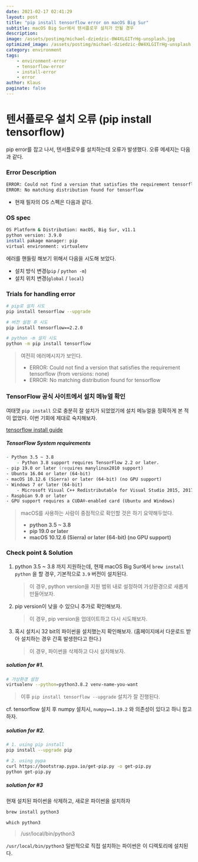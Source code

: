 ```yaml
---
date: 2021-02-17 02:41:29
layout: post
title: "pip install tensorflow error on macOS Big Sur"
subtitle: macOS Big Sur에서 텐서플로우 설치가 안될 경우
description:
image: /assets/postimg/michael-dziedzic-0W4XLGITrHg-unsplash.jpg
optimized_image: /assets/postimg/michael-dziedzic-0W4XLGITrHg-unsplash.jpg
category: environment
tags: 
    - environment-error
    - tensorflow-error
    - install-error
    - error
author: Klaus
paginate: false
---
```



# 텐서플로우 설치 오류 (pip install tensorflow)



pip error를 잡고 나서, 텐서플로우를 설치하는데 오류가 발생했다. 오류 메세지는 다음과 같다.

### Error Description

``` zsh
ERROR: Could not find a version that satisfies the requirement tensorflow (from versions: none)
ERROR: No matching distribution found for tensorflow
```





- 현재 필자의 OS 스펙은 다음과 같다. 

### OS spec

```zsh
OS Platform & Distribution: macOS, Big Sur, v11.1
python version: 3.9.0
install pakage manager: pip
virtual environment: virtualenv
```



에러를 핸들링 해보기 위해서 다음을 시도해 보았다. 

- 설치 방식 변경(`pip` / `python -m`)
- 설치 위치 변경(`global` / `local`)



### Trials for handling error

``` zsh
# pip로 설치 시도
pip install tensorflow --upgrade

# 버전 설정 후 시도
pip install tensorflow==2.2.0

# python -m 설치 시도
python -m pip install tensorflow
```

> 여전히 에러메시지가 보인다.
>
> - ERROR: Could not find a version that satisfies the requirement tensorflow (from versions: none)
> - ERROR: No matching distribution found for tensorflow



### TensorFlow 공식 사이트에서 설치 메뉴얼 확인

여태껏 `pip install` 으로 충분히 잘 설치가 되었었기에 설치 메뉴얼을 정확하게 본 적이 없었다. 이번 기회에 제대로 숙지해보자.

[tensorflow install guide](https://www.tensorflow.org/install/pip)

##### TensorFlow System requirements

``` zsh
- Python 3.5 ~ 3.8
	- Python 3.8 support requires TensorFlow 2.2 or later.
- pip 19.0 or later (requires manylinux2010 support)
- Ubuntu 16.04 or later (64-bit)
- macOS 10.12.6 (Sierra) or later (64-bit) (no GPU support)
- Windows 7 or later (64-bit)
	- Microsoft Visual C++ Redistributable for Visual Studio 2015, 2017 and 2019
- Raspbian 9.0 or later
- GPU support requires a CUDA®-enabled card (Ubuntu and Windows)
```

> macOS를 사용하는 사람이 중점적으로 확인할 것은 하기 요약해두었다.
>
> - **python 3.5 ~ 3.8**
> - **pip 19.0 or later**
> - **macOS 10.12.6 (Sierra) or later (64-bit) (no GPU support)**



### Check point & Solution

1. python 3.5 ~ 3.8 까지 지원하는데, 현재 macOS Big Sur에서 `brew install python` 을 할 경우, 기본적으로 `3.9` 버전이 설치된다.

   > 이 경우, python version을 지원 범위 내로 설정하여 가상환경으로 새롭게 만들어보자.

2. pip version이 낮을 수 있으니 추가로 확인해보자.

   > 이 경우, pip version을 업데이트하고 다시 시도해보자.

3. 혹시 설치시 32 bit의 파이썬을 설치했는지 확인해보자. (홈페이지에서 다운로드 받아 설치하는 경우 간혹 발생한다고 한다.)

   > 이 경우, 파이썬을 삭제하고 다시 설치해보자.



##### solution for #1.

``` zsh
# 가상환경 설정
virtualenv --python=python3.8.2 venv-name-you-want
```

> 이후 `pip install tensorflow --upgrade` 설치가 잘 진행된다.

cf. tensorflow 설치 후 numpy 설치시, `numpy==1.19.2` 와 의존성이 있다고 하니 참고하자.



##### solution for #2.

``` zsh
# 1. using pip install
pip install --upgrade pip

# 2. using pypa
curl https://bootstrap.pypa.io/get-pip.py -o get-pip.py
python get-pip.py
```



##### solution for #3

현재 설치된 파이썬을 삭제하고, 새로운 파이썬을 설치하자

``` zsh
brew install python3
```

``` zsg
which python3
```

> /usr/local/bin/python3

`/usr/local/bin/python3` 일반적으로 직접 설치하는 파이썬은 이 디렉토리에 설치된다.













